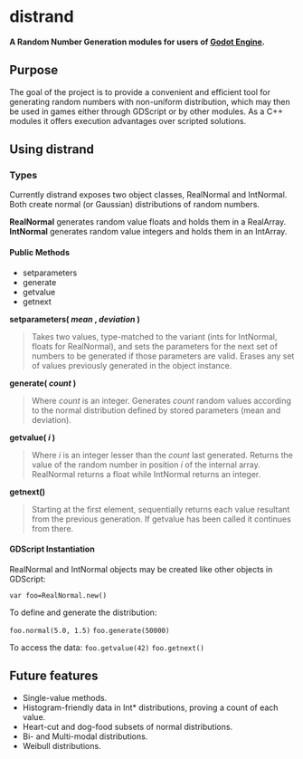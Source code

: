 # distrand

**A Random Number Generation modules for users of [Godot Engine](http://godotengine.org/).**

## Purpose

The goal of the project is to provide a convenient and efficient tool for 
generating random numbers with non-uniform distribution, which may then be used 
in games either through GDScript or by other modules. As a C++ modules it offers
execution advantages over scripted solutions.

## Using distrand

### Types

Currently distrand exposes two object classes, RealNormal and IntNormal. Both 
create normal (or Gaussian) distributions of random numbers.

**RealNormal** generates random value floats and holds them in a RealArray.
**IntNormal** generates random value integers and holds them in an IntArray.

#### Public Methods ####

* setparameters
* generate
* getvalue
* getnext

**setparameters( _mean_ , _deviation_ )**

> Takes two values, type-matched to the variant (ints for IntNormal, floats for 
> RealNormal), and sets the parameters for the next set of numbers to be 
> generated if those parameters are valid. Erases any set of values previously 
> generated in the object instance.

**generate( _count_ )**

> Where _count_ is an integer. Generates _count_ random values according to the
> normal distribution defined by stored parameters (mean and deviation).

**getvalue( _i_ )**

> Where _i_ is an integer lesser than the _count_ last generated. Returns the 
> value of the random number in position _i_ of the internal array. RealNormal 
> returns a float while IntNormal returns an integer.

**getnext()**

> Starting at the first element, sequentially returns each value resultant from 
> the previous generation. If getvalue has been called it continues from there.

#### GDScript Instantiation ####

RealNormal and IntNormal objects may be created like other objects in GDScript:

`var foo=RealNormal.new()`

To define and generate the distribution:

`foo.normal(5.0, 1.5)`
`foo.generate(50000)`

To access the data:
`foo.getvalue(42)`
`foo.getnext()`

## Future features

* Single-value methods.
* Histogram-friendly data in Int* distributions, proving a count of each value.
* Heart-cut and dog-food subsets of normal distributions.
* Bi- and Multi-modal distributions.
* Weibull distributions.
